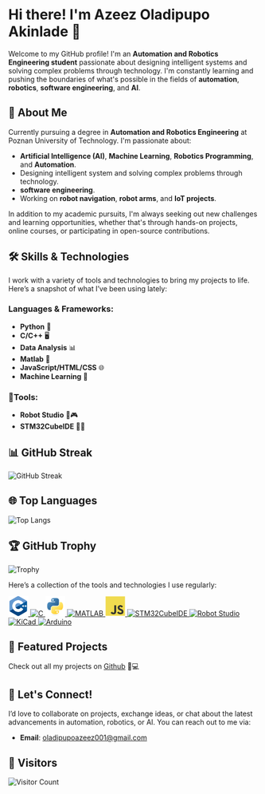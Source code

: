 # Hi there! I'm Azeez Oladipupo Akinlade 👋
Welcome to my GitHub profile! I'm an **Automation and Robotics Engineering student** passionate about designing intelligent systems and solving complex problems through technology. I'm constantly learning and pushing the boundaries of what's possible in the fields of **automation**, **robotics**, **software engineering**, and **AI**.
## 🚀 About Me
Currently pursuing a degree in **Automation and Robotics Engineering** at Poznan University of Technology.
I'm passionate about:
- **Artificial Intelligence (AI)**, **Machine Learning**, **Robotics Programming**, and **Automation**.
- Designing intelligent system and solving complex problems through technology.
- **software engineering**.
- Working on **robot navigation**, **robot arms**, and **IoT projects**.


In addition to my academic pursuits, I'm always seeking out new challenges and learning opportunities, whether that's through hands-on projects, online courses, or participating in open-source contributions.

## 🛠 Skills & Technologies

I work with a variety of tools and technologies to bring my projects to life. Here’s a snapshot of what I’ve been using lately:

### **Languages & Frameworks**:
- **Python** 🐍 
- **C/C++** 🖥️ 
- **Data Analysis** 📊
- **Matlab** 🔢
- **JavaScript/HTML/CSS** 🌐 
- **Machine Learning** 🧠

### 🔧**Tools**:
- **Robot Studio** 🤖🎮
- **STM32CubeIDE** 🧩💡

## 📊 GitHub Streak

![GitHub Streak](https://github-readme-streak-stats.herokuapp.com/?user=OlamiDiPupo-001&theme=radical)

## 🌐 Top Languages

![Top Langs](https://github-readme-stats.vercel.app/api/top-langs/?username=OlamiDiPupo-001&layout=compact&theme=radical)


## 🏆 GitHub Trophy

![Trophy](https://github-profile-trophy.vercel.app/?username=OlamiDiPupo-001&theme=radical)


Here’s a collection of the tools and technologies I use regularly:
<p align="left">
  <a href="https://en.cppreference.com/w/cpp" target="_blank" rel="noreferrer">
    <img src="https://raw.githubusercontent.com/devicons/devicon/master/icons/cplusplus/cplusplus-original.svg" alt="C++" width="40" height="40"/>
  </a>
  <a href="https://en.wikipedia.org/wiki/C_(programming_language)" target="_blank" rel="noreferrer">
    <img src="https://upload.wikimedia.org/wikipedia/commons/1/18/C_Programming_Language.svg" alt="C" width="40" height="40"/>
  </a>
  <a href="https://www.python.org" target="_blank" rel="noreferrer">
    <img src="https://raw.githubusercontent.com/devicons/devicon/master/icons/python/python-original.svg" alt="Python" width="40" height="40"/>
  </a>
  <a href="https://www.mathworks.com/products/matlab.html" target="_blank" rel="noreferrer">
    <img src="https://upload.wikimedia.org/wikipedia/commons/2/21/Matlab_Logo.png" alt="MATLAB" width="40" height="40"/>
  </a>
  <a href="https://developer.mozilla.org/en-US/docs/Web/JavaScript" target="_blank" rel="noreferrer">
    <img src="https://raw.githubusercontent.com/devicons/devicon/master/icons/javascript/javascript-original.svg" alt="JavaScript" width="40" height="40"/>
  </a>
  <a href="https://www.st.com/en/development-tools/stm32cubeide.html" target="_blank" rel="noreferrer">
    <img src="https://upload.wikimedia.org/wikipedia/commons/2/2f/STM32CubeIDE_logo.png" alt="STM32CubeIDE" width="40" height="40"/>
  </a>
  <a href="https://www.robotstudio.com" target="_blank" rel="noreferrer">
    <img src="https://www.svgviewer.dev/svg-to-png" alt="Robot Studio" width="40" height="40"/>
  </a>
  <a href="https://www.kicad.org" target="_blank" rel="noreferrer">
    <img src="https://upload.wikimedia.org/wikipedia/commons/8/89/KiCad_logo.svg" alt="KiCad" width="40" height="40"/>
  </a>
  <a href="https://www.arduino.cc" target="_blank" rel="noreferrer">
    <img src="https://upload.wikimedia.org/wikipedia/commons/thumb/3/3b/Arduino_Logo.svg/220px-Arduino_Logo.svg.png" alt="Arduino" width="40" height="40"/>
  </a>
</p>



## 🚧 Featured Projects
Check out all my projects on [Github](https://github.com/OlamiDiPupo-001) 🚀💻

## 🤝 Let's Connect!

I’d love to collaborate on projects, exchange ideas, or chat about the latest advancements in automation, robotics, or AI. You can reach out to me via:

- **Email**: [oladipupoazeez001@gmail.com](mailto:oladipupoazeez001@gmail.com)

## 👀 Visitors

![Visitor Count](https://profile-counter.glitch.me/{OlamiDiPupo-001}/count.svg)


